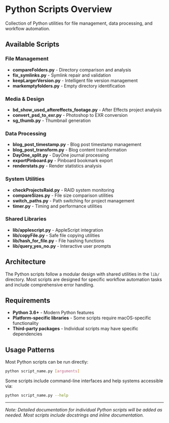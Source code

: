 # Python Scripts Overview

Collection of Python utilities for file management, data processing, and workflow automation.

## Available Scripts

### File Management
- **compareFolders.py** - Directory comparison and analysis
- **fix_symlinks.py** - Symlink repair and validation
- **keepLargerVersion.py** - Intelligent file version management
- **markemptyfolders.py** - Empty directory identification

### Media & Design
- **bd_show_used_aftereffects_footage.py** - After Effects project analysis
- **convert_psd_to_exr.py** - Photoshop to EXR conversion
- **sg_thumb.py** - Thumbnail generation

### Data Processing
- **blog_post_timestamp.py** - Blog post timestamp management
- **blog_post_transform.py** - Blog content transformation
- **DayOne_split.py** - DayOne journal processing
- **exportPinboard.py** - Pinboard bookmark export
- **renderstats.py** - Render statistics analysis

### System Utilities
- **checkProjectsRaid.py** - RAID system monitoring
- **compareSizes.py** - File size comparison utilities
- **switch_paths.py** - Path switching for project management
- **timer.py** - Timing and performance utilities

### Shared Libraries
- **lib/applescript.py** - AppleScript integration
- **lib/copyFile.py** - Safe file copying utilities
- **lib/hash_for_file.py** - File hashing functions
- **lib/query_yes_no.py** - Interactive user prompts

## Architecture

The Python scripts follow a modular design with shared utilities in the `lib/` directory. Most scripts are designed for specific workflow automation tasks and include comprehensive error handling.

## Requirements

- **Python 3.6+** - Modern Python features
- **Platform-specific libraries** - Some scripts require macOS-specific functionality
- **Third-party packages** - Individual scripts may have specific dependencies

## Usage Patterns

Most Python scripts can be run directly:
```bash
python script_name.py [arguments]
```

Some scripts include command-line interfaces and help systems accessible via:
```bash
python script_name.py --help
```

---

*Note: Detailed documentation for individual Python scripts will be added as needed. Most scripts include docstrings and inline documentation.*
